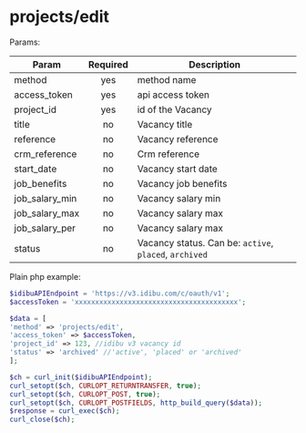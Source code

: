 projects/edit
===

Params:

| Param        | Required           | Description  |
| ------------- |:-------------:| -----|
| method      | yes | method name |
| access_token      | yes | api access token |
| project_id | yes      | id of the Vacancy |
| title | no      | Vacancy title |
| reference | no      | Vacancy reference |
| crm_reference | no      | Crm reference |
| start_date | no      | Vacancy start date |
| job_benefits | no      | Vacancy job benefits |
| job_salary_min | no      | Vacancy salary min |
| job_salary_max | no      | Vacancy salary max |
| job_salary_per | no      | Vacancy salary max |
| status | no      | Vacancy status. Can be: `active`, `placed`, `archived`  |

Plain php example:
```php
$idibuAPIEndpoint = 'https://v3.idibu.com/c/oauth/v1';
$accessToken = 'xxxxxxxxxxxxxxxxxxxxxxxxxxxxxxxxxxxxxxxx';

$data = [
'method' => 'projects/edit',
'access_token' => $accessToken,
'project_id' => 123, //idibu v3 vacancy id
'status' => 'archived' //'active', 'placed' or 'archived'
];

$ch = curl_init($idibuAPIEndpoint);
curl_setopt($ch, CURLOPT_RETURNTRANSFER, true);
curl_setopt($ch, CURLOPT_POST, true);
curl_setopt($ch, CURLOPT_POSTFIELDS, http_build_query($data));
$response = curl_exec($ch);
curl_close($ch);
```
